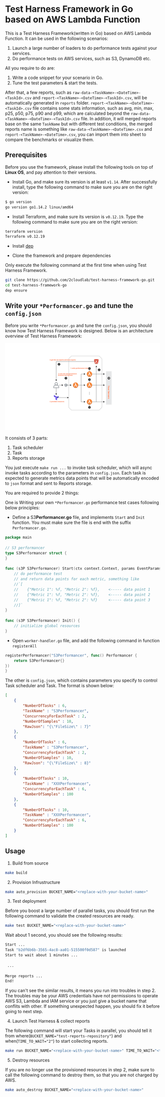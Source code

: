 # Test Harness Framework in Go based on AWS Lambda Function

This is a Test Harness Framework(written in Go) based on AWS Lambda Function. It can be used in the following scenarios:

1. Launch a large number of loaders to do performance tests against your services.
2. Do performance tests on AWS services, such as S3, DynamoDB etc.

All you require to do are:

1. Write a code snippet for your scenario in Go.
2. Tune the test parameters & start the tests.

After that, a few reports, such as `raw-data-<TaskName>-<DateTime>-<TaskId>.csv` and `report-<TaskName>-<DateTime>-<TaskId>.csv`, will be automatically generated in `reports` folder. `report-<TaskName>-<DateTime>-<TaskId>.csv` file contains some stats information, such as avg, min, max, p25, p50, p75, p90 and p99, which are calculated beyond the `raw-data-<TaskName>-<DateTime>-<TaskId>.csv` file. In addition, it will merged reports base on the same `TaskName` but with different test conditions, the merged reports name is something like `raw-data-<TaskName>-<DateTime>.csv` and `report-<TaskName>-<DateTime>.csv`, you can import them into sheet to compare the benchmarks or visualize them.

## Prerequisites

Before you use the framework, please install the following tools on top of **Linux OS**, and pay attention to their versions.

* Install Go, and make sure its version is at least `v1.14`. After successfully install, type the following command to make sure you are on the right version:

```bash
$ go version
go version go1.14.2 linux/amd64
```

* Install Terraform, and make sure its version is `v0.12.19`. Type the following command to make sure you are on the right version:

```bash
terraform version
Terraform v0.12.19
```

* Install [dep](https://golang.github.io/dep/docs/installation.html)

* Clone the framework and prepare dependencies

Only execute the following command at the first time when using Test Harness Framework.

```bash
git clone https://github.com/2cloudlab/test-harness-framework-go.git
cd test-harness-framework-go
dep ensure
```

## Write your `*Performancer.go` and tune the `config.json`

Before you write `*Performancer.go` and tune the `config.json`, you should know how Test Harness Framework is designed. Below is an architecture overview of Test Harness Framework:

![](test-harness-framework-go.png)

It consists of 3 parts:

1. Task scheduler
2. Task
3. Reports storage

You just execute `make run ...` to invoke task scheduler, which will async invoke tasks according to the parameters in `config.json`. Each task is expected to generate metrics data points that will be automatically encoded to `json` format and sent to Reports storage.

You are required to provide 2 things:

One is Writing your own `*Performancer.go` performance test cases following below principles:

* Define a S3**Performancer.go** file, and implements `Start` and `Init` function. You must make sure the file is end with the suffix `Performancer.go`.

```go
package main

// S3 performancer
type S3Performancer struct {
}

func (s3P S3Performancer) Start(ctx context.Context, params EventParams) []byte {
    // do performance test
    // and return data points for each metric, something like
    //`[
    //    {"Metric 1": %f, "Metric 2": %f},    <----- data point 1
    //    {"Metric 1": %f, "Metric 2": %f},    <----- data point 2
    //    {"Metric 1": %f, "Metric 2": %f}     <----- data point 3
    //]`
}

func (s3P S3Performancer) Init() {
    // initialize global resources
}
```

* Open `worker-handler.go` file, and add the following command in function `registerAll`

```go
registerPerformancer("S3Performancer", func() Performancer {
    return S3Performancer{}
})
}
```

The other is `config.json`, which contains parameters you specify to control Task scheduler and Task. The format is shown below:

```json
[
    {
        "NumberOfTasks" : 6,
        "TaskName" : "S3Performancer",
        "ConcurrencyForEachTask" : 2,
        "NumberOfSamples" : 10,
        "RawJson": "{\"FileSize\" : 7}"
    },
    {
        "NumberOfTasks" : 6,
        "TaskName" : "S3Performancer",
        "ConcurrencyForEachTask" : 2,
        "NumberOfSamples" : 10,
        "RawJson": "{\"FileSize\" : 8}"
    },
    {
        "NumberOfTasks" : 10,
        "TaskName" : "XXXPerformancer",
        "ConcurrencyForEachTask" : 6,
        "NumberOfSamples" : 100
    },
    {
        "NumberOfTasks" : 10,
        "TaskName" : "XXXPerformancer",
        "ConcurrencyForEachTask" : 6,
        "NumberOfSamples" : 100
    }
]
```

## Usage

1. Build from source

```bash
make build
```

2. Provision Infrustructure

```bash
make auto_provision BUCKET_NAME="<replace-with-your-bucket-name>"
```

3. Test deployment

Before you boost a large number of parallel tasks, you should first run the following command to validate the created resources are ready.

```bash
make test BUCKET_NAME="<replace-with-your-bucket-name>"
```

Wait about 1 second, you should see the following results:

```bash
Start ...
Task "b2df6b6b-3565-4ac8-aa01-515500f0d587" is launched
Start to wait about 1 minutes ...

 ...

Merge reports ...
End!
```

If you can't see the similar results, it means you run into troubles in step 2. The troubles may be your AWS credentials have not permissions to operate AWS S3, Lambda and IAM service or you just give a bucket name that conflits with other. If something unexpected happen, you should fix it before going to next step.

4. Launch Test Harness & collect reports

The following command will start your Tasks in parallel, you should tell it from where(`BUCKET_NAME="test-reports-repository"`) and when(`TIME_TO_WAIT="2"`) to start collecting reports.

```bash
make run BUCKET_NAME="<replace-with-your-bucket-name>" TIME_TO_WAIT="<time-to-wait-before-collecting-reports-in-minute>"
```

5. Destroy resources

If you are no longer use the provisioned resources in step 2, make sure to call the following command to destroy them, so that you are not charged by AWS.

```bash
make auto_destroy BUCKET_NAME="<replace-with-your-bucket-name>"
```